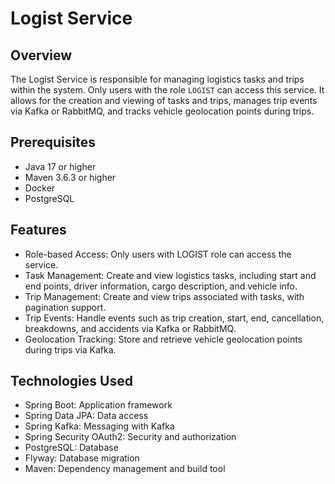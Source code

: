 # Logist Service

## Overview

The Logist Service is responsible for managing logistics tasks and trips within the system. Only
users with the role `LOGIST` can access this service. It allows for the creation and viewing of
tasks and trips, manages trip events via Kafka or RabbitMQ, and tracks vehicle geolocation points
during trips.

## Prerequisites

- Java 17 or higher
- Maven 3.6.3 or higher
- Docker
- PostgreSQL

## Features

- Role-based Access: Only users with LOGIST role can access the service.
- Task Management: Create and view logistics tasks, including start and end points, driver
  information, cargo description, and vehicle info.
- Trip Management: Create and view trips associated with tasks, with pagination support.
- Trip Events: Handle events such as trip creation, start, end, cancellation, breakdowns, and
  accidents via Kafka or RabbitMQ.
- Geolocation Tracking: Store and retrieve vehicle geolocation points during trips via Kafka.

## Technologies Used

- Spring Boot: Application framework
- Spring Data JPA: Data access
- Spring Kafka: Messaging with Kafka
- Spring Security OAuth2: Security and authorization
- PostgreSQL: Database
- Flyway: Database migration
- Maven: Dependency management and build tool